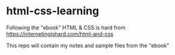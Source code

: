# html-css-learning
Following the "ebook" HTML & CSS is hard from https://internetingishard.com/html-and-css

This repo will contain my notes and sample files from the "ebook"
